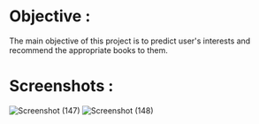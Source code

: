 
# Objective :
The main objective of this project is to predict user's interests and recommend the appropriate books to them.





# Screenshots : 

![Screenshot (147)](https://github.com/BikashPanda2003/Book_Recommender/assets/77284053/e1a3e919-bb97-43b4-94e8-9e9501cadb95)
![Screenshot (148)](https://github.com/BikashPanda2003/Book_Recommender/assets/77284053/230976be-84b8-4903-ad8f-981e50aaf590)
